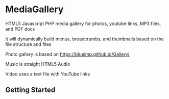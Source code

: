 # MediaGallery
HTML5 Javascript PHP media gallery for photos, youtube links, MP3 files, and PDF docs

It will dynamically build menus, breadcrumbs, and thumbnails based on the file structure and files

Photo gallery is based on https://blueimp.github.io/Gallery/

Music is straight HTML5 Audio

Video uses a text file with YouTube links

## Getting Started

